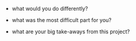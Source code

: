 - what would you do differently?

- what was the most difficult part for you?

- what are your big take-aways from this project?
